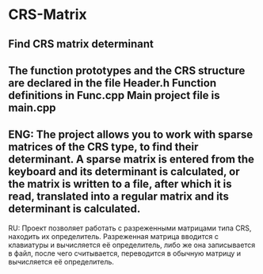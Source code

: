 # CRS-Matrix
Find CRS matrix determinant
------------------------------------
The function prototypes and the CRS structure are declared in the file Header.h
Function definitions in Func.cpp
Main project file is main.cpp
------------------------------------
ENG: The project allows you to work with sparse matrices of the CRS type, to find their determinant. A sparse matrix is entered from the keyboard and its determinant is calculated, or the matrix is written to a file, after which it is read, translated into a regular matrix and its determinant is calculated.
------------------------------------
RU: Проект позволяет работать с разреженными матрицами типа CRS, находить их определитель. Разреженная матрица вводится с клавиатуры и вычисляется её определитель, либо же она записывается в файл, после чего считывается, переводится в обычную матрицу и вычисляется её определитель.
